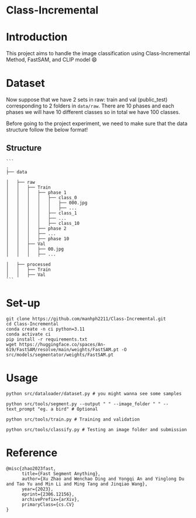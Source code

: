Class-Incremental
=====

# Introduction

This project aims to handle the image classification using Class-Incremental Method, FastSAM, and CLIP model :smile: 

# Dataset

Now suppose that we have 2 sets in raw: train and val (public_test) corresponding to 2 folders in `data/raw`. There are 10 phases and each phases we will have 10 different classes so in total we have 100 classes.

Before going to the project experiment, we need to make sure that the data structure follow the below format!

## Structure
    
    ```
    .
    ├── data
    
    │   ├── raw
    │   │   ├── Train
    │   │   │   ├── phase 1
    │   │   │   │   ├── class_0
    │   │   │   │   │   ├── 000.jpg
    │   │   │   │   │   ├── ...
    │   │   │   │   ├── class_1
    │   │   │   │   ├── ...
    │   │   │   │   ├── class_10
    │   │   │   ├── phase 2
    │   │   │   ├── ...
    │   │   │   ├── phase 10
    │   │   ├── Val
    │   │   │   ├── 00.jpg
    │   │   │   ├── ...
    
    │   ├── processed
    │   │   ├── Train
    │   │   ├── Val
    ```
# Set-up

```
git clone https://github.com/manhph2211/Class-Incremental.git
cd Class-Incremental
conda create -n ci python=3.11
conda activate ci
pip install -r requirements.txt
wget https://huggingface.co/spaces/An-619/FastSAM/resolve/main/weights/FastSAM.pt -O src/models/segmentator/weights/FastSAM.pt
```

# Usage

``` 
python src/dataloader/dataset.py # you might wanna see some samples

python src/tools/segment.py --output " " --image_folder " " --text_prompt "eg. a bird" # Optional
 
python src/tools/train.py # Training and validation

python src/tools/classify.py # Testing an image folder and submission

```

# Reference

```
@misc{zhao2023fast,
      title={Fast Segment Anything},
      author={Xu Zhao and Wenchao Ding and Yongqi An and Yinglong Du and Tao Yu and Min Li and Ming Tang and Jinqiao Wang},
      year={2023},
      eprint={2306.12156},
      archivePrefix={arXiv},
      primaryClass={cs.CV}
}
```

